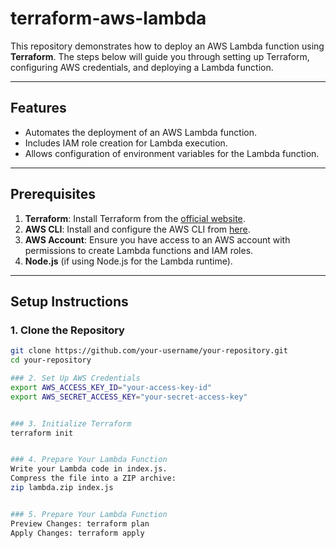 # terraform-aws-lambda

This repository demonstrates how to deploy an AWS Lambda function using **Terraform**. The steps below will guide you through setting up Terraform, configuring AWS credentials, and deploying a Lambda function.

---

## Features

- Automates the deployment of an AWS Lambda function.
- Includes IAM role creation for Lambda execution.
- Allows configuration of environment variables for the Lambda function.

---

## Prerequisites

1. **Terraform**: Install Terraform from the [official website](https://developer.hashicorp.com/terraform/downloads).
2. **AWS CLI**: Install and configure the AWS CLI from [here](https://docs.aws.amazon.com/cli/latest/userguide/install-cliv2.html).
3. **AWS Account**: Ensure you have access to an AWS account with permissions to create Lambda functions and IAM roles.
4. **Node.js** (if using Node.js for the Lambda runtime).

---

## Setup Instructions

### 1. Clone the Repository

```bash
git clone https://github.com/your-username/your-repository.git
cd your-repository

### 2. Set Up AWS Credentials
export AWS_ACCESS_KEY_ID="your-access-key-id"
export AWS_SECRET_ACCESS_KEY="your-secret-access-key"


### 3. Initialize Terraform
terraform init


### 4. Prepare Your Lambda Function
Write your Lambda code in index.js.
Compress the file into a ZIP archive:
zip lambda.zip index.js


### 5. Prepare Your Lambda Function
Preview Changes: terraform plan
Apply Changes: terraform apply
